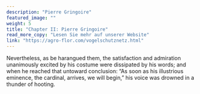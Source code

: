 ```yaml
---
description: "Pierre Gringoire"
featured_image: ""
weight: 5
title: "Chapter II: Pierre Gringoire"
read_more_copy: "Lesen Sie mehr auf unserer Website"
link: "https://agro-flor.com/vogelschutznetz.html"
---
```


Nevertheless, as be harangued them, the satisfaction and admiration
unanimously excited by his costume were dissipated by his words; and when
he reached that untoward conclusion: “As soon as his illustrious eminence,
the cardinal, arrives, we will begin,” his voice was drowned in a thunder
of hooting.
